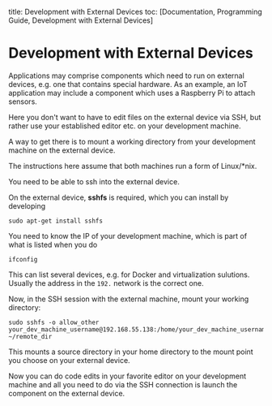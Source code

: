 title: Development with External Devices
toc: [Documentation, Programming Guide, Development with External Devices]

# Development with External Devices

Applications may comprise components which need to run on external devices, e.g. one that contains special hardware. As an example, an IoT application may include a component which uses a Raspberry Pi to attach sensors.

Here you don't want to have to edit files on the external device via SSH, but rather use your established editor etc. on your development machine.

A way to get there is to mount a working directory from your development machine on the external device.

The instructions here assume that both machines run a form of Linux/*nix.

You need to be able to ssh into the external device.

On the external device, **sshfs** is required, which you can install by developing

```console
sudo apt-get install sshfs
```

You need to know the IP of your development machine, which is part of what is listed when you do

```console
ifconfig
```

This can list several devices, e.g. for Docker and virtualization sulutions. Usually the address in the `192.` network is the correct one.

Now, in the SSH session with the external machine, mount your working directory:

```console
sudo sshfs -o allow_other your_dev_machine_username@192.168.55.138:/home/your_dev_machine_username/source_dir ~/remote_dir
```

This mounts a source directory in your home directory to the mount point you choose on your external device.

Now you can do code edits in your favorite editor on your development machine and all you need to do via the SSH connection is launch the component on the external device.
